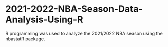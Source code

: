 # 2021-2022-NBA-Season-Data-Analysis-Using-R
R programming was used to analyze the 2021/2022 NBA season using the nbastatR package.
